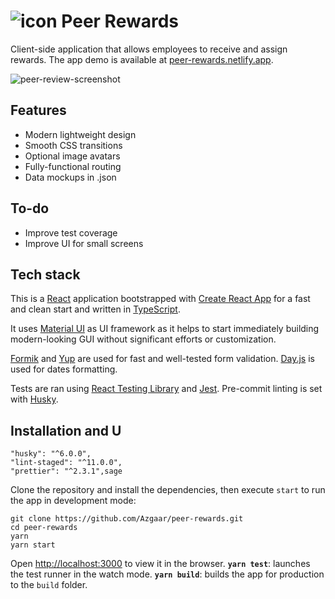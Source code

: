 # ![icon](https://user-images.githubusercontent.com/26469650/122673740-83d85280-d1da-11eb-98ce-85873d6d8d75.png) Peer Rewards

Client-side application that allows employees to receive and assign rewards. The app demo is available at [peer-rewards.netlify.app](https://peer-rewards.netlify.app/).

![peer-review-screenshot](https://user-images.githubusercontent.com/26469650/122673382-e597bd00-d1d8-11eb-9167-3c08164320e2.png)

## Features

- Modern lightweight design
- Smooth CSS transitions
- Optional image avatars
- Fully-functional routing
- Data mockups in .json

## To-do

- Improve test coverage
- Improve UI for small screens

## Tech stack

This is a [React](https://reactjs.org/) application bootstrapped with [Create React App](https://github.com/facebook/create-react-app) for a fast and clean start and written in [TypeScript](https://www.typescriptlang.org/).

It uses [Material UI](https://material-ui.com/) as UI framework as it helps to start immediately building modern-looking GUI without significant efforts or customization.

[Formik](https://formik.org/) and [Yup](https://github.com/jquense/yup) are used for fast and well-tested form validation. [Day.js](https://day.js.org/) is used for dates formatting.

Tests are ran using [React Testing Library](https://testing-library.com/docs/react-testing-library/intro/) and [Jest](https://jestjs.io/). Pre-commit linting is set with [Husky](https://github.com/typicode/husky).

## Installation and U

    "husky": "^6.0.0",
    "lint-staged": "^11.0.0",
    "prettier": "^2.3.1",sage

Clone the repository and install the dependencies, then execute `start` to run the app in development mode:

```
git clone https://github.com/Azgaar/peer-rewards.git
cd peer-rewards
yarn
yarn start
```

Open [http://localhost:3000](http://localhost:3000) to view it in the browser.
**`yarn test`**: launches the test runner in the watch mode.
**`yarn build`**: builds the app for production to the `build` folder.

